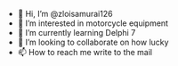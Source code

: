 - 👋 Hi, I’m @zloisamurai126
- 👀 I’m interested in motorcycle equipment
- 🌱 I’m currently learning Delphi 7
- 💞️ I’m looking to collaborate on how lucky
- 📫 How to reach me write to the mail

<!---
zloisamurai126/zloisamurai126 is a ✨ special ✨ repository because its `README.md` (this file) appears on your GitHub profile.
You can click the Preview link to take a look at your changes.
--->
